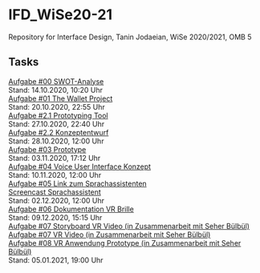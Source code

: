 # IFD_WiSe20-21
 Repository for Interface Design, Tanin Jodaeian, WiSe 2020/2021, OMB 5

## Tasks
<a href="https://github.com/taninjodaeian/IFD_WiSe20-21/tree/main/Aufgabe%200">Aufgabe #00 SWOT-Analyse</a>
<br>Stand: 14.10.2020, 10:20 Uhr
<br>
<a href="https://github.com/taninjodaeian/IFD_WiSe20-21/tree/main/Aufgabe%201">Aufgabe #01 The Wallet Project</a>
<br>Stand: 20.10.2020, 22:55 Uhr
<br>
<a href="https://github.com/taninjodaeian/IFD_WiSe20-21/blob/main/Aufgabe%202.1/Prototyping%20Tool.pdf">Aufgabe #2.1 Prototyping Tool</a>
<br>Stand: 27.10.2020, 22:40 Uhr
<br>
<a href="https://github.com/taninjodaeian/IFD_WiSe20-21/blob/main/Aufgabe%202.2/Konzeptentwürfe.pdf">Aufgabe #2.2 Konzeptentwurf</a>
<br>Stand: 28.10.2020, 12:00 Uhr
<br>
<a href="https://ga0vac.axshare.com">Aufgabe #03 Prototype</a>
<br>Stand: 03.11.2020, 17:12 Uhr
<br>
<a href="https://github.com/taninjodaeian/IFD_WiSe20-21/blob/main/Aufgabe%20%2304.pdf">Aufgabe #04 Voice User Interface Konzept</a>
<br>Stand: 10.11.2020, 12:00 Uhr
<br>
<a href="https://taninjodaeian.github.io/IFD_WiSe20-21/Aufgabe%205/tanin-artyom.html">Aufgabe #05 Link zum Sprachassistenten</a>
<br>
<a href="https://github.com/taninjodaeian/IFD_WiSe20-21/blob/main/Aufgabe%205/Screencast%20VUI.mov">Screencast Sprachassistent</a>
<br>Stand: 02.12.2020, 12:00 Uhr
<br>
<a href="https://github.com/taninjodaeian/IFD_WiSe20-21/blob/main/Dokumentation%20VR%20Brille.pdf">Aufgabe #06 Dokumentation VR Brille</a>
<br>Stand: 09.12.2020, 15:15 Uhr
<br>
<a href="https://github.com/taninjodaeian/IFD_WiSe20-21/blob/main/Aufgabe%207/Storyboard%20VR%20Video.pdf">Aufgabe #07 Storyboard VR Video (in Zusammenarbeit mit Seher Bülbül)</a>
<br>
<a href="https://drive.google.com/file/d/1r8jteZ30u856oUxeWdGfY3TimOluZWQN/view?usp=sharing">Aufgabe #07 VR Video (in Zusammenarbeit mit Seher Bülbül)</a>
<br>
<a href="https://app.draftxr.com/vr/0wBECc">Aufgabe #08 VR Anwendung Prototype (in Zusammenarbeit mit Seher Bülbül)</a>
<br>Stand: 05.01.2021, 19:00 Uhr
